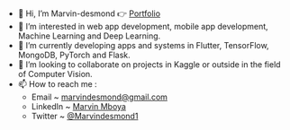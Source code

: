 - 👋 Hi, I’m Marvin-desmond 👉 [Portfolio](https://marvindesmond.vercel.app)
- 👀 I’m interested in web app development, mobile app development, Machine Learning and Deep Learning.
- 🌱 I’m currently developing apps and systems in Flutter, TensorFlow, MongoDB, PyTorch and Flask.
- 💞️ I’m looking to collaborate on projects in Kaggle or outside in the field of Computer Vision.
- 📫 How to reach me :
  - Email ~ <a href="mailto:marvindesmond@gmail.com">marvindesmond@gmail.com</a>
  - LinkedIn ~ [Marvin Mboya](https://www.linkedin.com/in/marvin-mboya-b7bb81195/)
  - Twitter ~ [@Marvindesmond1](https://twitter.com/Marvindesmond1)

<!---
Marvin-desmond/Marvin-desmond is a ✨ special ✨ repository because its `README.md` (this file) appears on your GitHub profile.
You can click the Preview link to take a look at your changes.
--->
